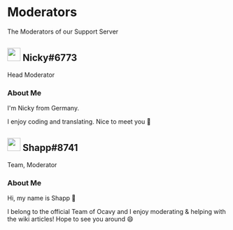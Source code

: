 # Moderators
The Moderators of our Support Server


## <img src="https://cdn.discordapp.com/avatars/729343563401265193/009ddbb31824dca131de2d433b1d2ddb.png" width="30"/> Nicky#6773
Head Moderator

### About Me
I'm Nicky from Germany.

I enjoy coding and translating. Nice to meet you 👋


## <img src="https://cdn.discordapp.com/embed/avatars/1.png" width="30"/> Shapp#8741
Team, Moderator

### About Me
Hi, my name is Shapp 👋

I belong to the official Team of Ocavy and I enjoy moderating & helping with the wiki articles! Hope to see you around 😄
